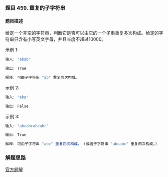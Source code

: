 ### 题目 459. 重复的子字符串
#### 题目描述
给定一个非空的字符串，判断它是否可以由它的一个子串重复多次构成。给定的字符串只含有小写英文字母，并且长度不超过10000。

示例 1:

```js
输入: "abab"

输出: True

解释: 可由子字符串 "ab" 重复两次构成。
```
示例 2:

```js
输入: "aba"

输出: False
```
示例 3:

```js
输入: "abcabcabcabc"

输出: True

解释: 可由子字符串 "abc" 重复四次构成。 (或者子字符串 "abcabc" 重复两次构成。)
```
### 解题思路
[官方题解](https://leetcode-cn.com/problems/repeated-substring-pattern/solution/zhong-fu-de-zi-zi-fu-chuan-by-leetcode-solution/)